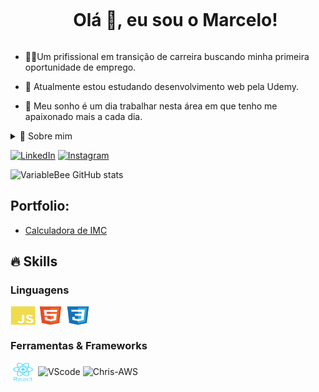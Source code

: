 <!--título-->
<div id="user-content-toc">
  <ul align="center">
    <summary><h1 style="display: inline-block">Olá 👋, eu sou o Marcelo!</h1></summary>
</div>

<!-- Apresentação -->
<p>
  
  - 👨‍💻Um prifissional em transição de carreira buscando minha primeira oportunidade de emprego.

  - 🌱 Atualmente estou estudando desenvolvimento web pela Udemy.

  - 🔭 Meu sonho é um dia trabalhar nesta área em que tenho me apaixonado mais a cada dia.
</p>

<!-- Suspenso -->
<details>
  <summary>💬 Sobre mim</summary>

  - Tenho 33 anos, sou morador do Rio de Janeiro. Apesar de estar ligado a tecnologia desde a infância, apenas recentemente comecei a me interessar por desenvolvimento e, desde então, tenho procurado aprender e me aprimorar cada dia mais nessa área que, apesar de desafiadora, tem sido incrível.

  - Como músico, amo ouvir uma boa música. Gosto de ler, seja um bom livro, mangá ou quadrinhos, além de assistir filmes e séries! Creio que interesses pessoais nos ajudam a ter uma percepção mais apurada das coisas e para a resolução de problemas.
</details>

<!-- Links -->
[![LinkedIn](https://img.shields.io/badge/LinkedIn-0077B5?style=for-the-badge&logo=linkedin&logoColor=white)](https://www.linkedin.com/in/marcelo-santos-089471291/)
[![Instagram](https://img.shields.io/badge/Instagram-E4405F?style=for-the-badge&logo=instagram&logoColor=white)](https://www.instagram.com/marcelo_dsp/)

<!-- GithubStats -->
![VariableBee GitHub stats](https://github-readme-stats.vercel.app/api?username=marcelomdsp&show_icons=true&theme=transparent)

<!-- Portfolio -->
## Portfolio:
- [Calculadora de IMC](https://github.com/marcelomdsp/site-para-calculo-imc)


## 🔥 Skills
<!-- Skills: Linguagens -->
  <div style="flex-basis: 48%;">
    <h3>Linguagens</h3>
    <img align="center" alt="Js" height="30" width="40" src="https://raw.githubusercontent.com/devicons/devicon/master/icons/javascript/javascript-plain.svg">
    <img align="center" alt="HTML" height="30" width="40" src="https://raw.githubusercontent.com/devicons/devicon/master/icons/html5/html5-original.svg">
    <img align="center" alt="CSS" height="30" width="40" src="https://raw.githubusercontent.com/devicons/devicon/master/icons/css3/css3-original.svg">
    
  </div>
  
  <!-- Skills: Ferramentas & Frameworks -->
  <div style="flex-basis: 48%;">
    <h3>Ferramentas & Frameworks</h3>
    <img align="center" alt="VScode" height="30" width="40" src="https://raw.githubusercontent.com/devicons/devicon/master/icons/react/react-original-wordmark.svg"> 
    <img align="center" alt="VScode" height="30" width="40" src="https://cdn.jsdelivr.net/gh/devicons/devicon/icons/vscode/vscode-original.svg">
    <img align="center" alt="Chris-AWS" height="30" width="40" src="https://cdn.jsdelivr.net/gh/devicons/devicon/icons/git/git-original.svg">
  </div>
  
